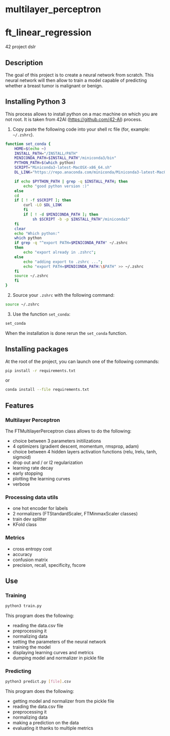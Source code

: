 # multilayer_perceptron

# ft_linear_regression
42 project dslr

## Description
The goal of this project is to create a neural network from scratch. This neural network will then allow to train a model capable of predicting whether a breast tumor is malignant or benign.

## Installing Python 3

This process allows to install python on a mac machine on which you are not root. It is taken from 42AI (https://github.com/42-AI) process.

1. Copy paste the following code into your shell rc file (for, example: `~/.zshrc`).

```bash
function set_conda {
    HOME=$(echo ~)
    INSTALL_PATH="/INSTALL/PATH"
    MINICONDA_PATH=$INSTALL_PATH"/miniconda3/bin"
    PYTHON_PATH=$(which python)
    SCRIPT="Miniconda3-latest-MacOSX-x86_64.sh"
    DL_LINK="https://repo.anaconda.com/miniconda/Miniconda3-latest-MacOSX-x86_64.sh"

    if echo $PYTHON_PATH | grep -q $INSTALL_PATH; then
	    echo "good python version :)"
    else
	cd
	if [ ! -f $SCRIPT ]; then
		curl -LO $DL_LINK
    	fi
    	if [ ! -d $MINICONDA_PATH ]; then
	    	sh $SCRIPT -b -p $INSTALL_PATH"/miniconda3"
	fi
	clear
	echo "Which python:"
	which python
	if grep -q "^export PATH=$MINICONDA_PATH" ~/.zshrc
	then
		echo "export already in .zshrc";
	else
		echo "adding export to .zshrc ...";
		echo "export PATH=$MINICONDA_PATH:\$PATH" >> ~/.zshrc
	fi
	source ~/.zshrc
    fi
}
```

2. Source your `.zshrc` with the following command:

```bash
source ~/.zshrc
```

3. Use the function `set_conda`:

```bash
set_conda
```

When the installation is done rerun the `set_conda` function.


## Installing packages
At the root of the project, you can launch one of the following commands:

```bash
pip install -r requirements.txt
```

or

```bash
conda install --file requirements.txt
```

## Features

### Multilayer Perceptron
The FTMultilayerPerceptron class allows to do the following:
- choice between 3 parameters initilizations
- 4 optimizers (gradient descent, momentum, rmsprop, adam)
- choice between 4 hidden layers activation functions (relu, lrelu, tanh, sigmoid)
- drop out and / or l2 regularization
- learning rate decay
- early stopping
- plotting the learning curves
- verbose

### Processing data utils
- one hot encoder for labels
- 2 normalizers (FTStandardScaler, FTMinmaxScaler classes)
- train dev splitter
- KFold class

### Metrics
- cross entropy cost
- accuracy
- confusion matrix
- precision, recall, specificity, fscore

## Use

### Training

```bash
python3 train.py
```

This program does the following:
- reading the data.csv file
- preprocessing it
- normalizing data
- setting the parameters of the neural network
- training the model
- displaying learning curves and metrics
- dumping model and normalizer in pickle file

### Predicting

```bash
python3 predict.py [file].csv
```

This program does the following:
- getting model and normalizer from the pickle file
- reading the data.csv file
- preprocessing it
- normalizing data
- making a prediction on the data
- evaluating it thanks to multiple metrics